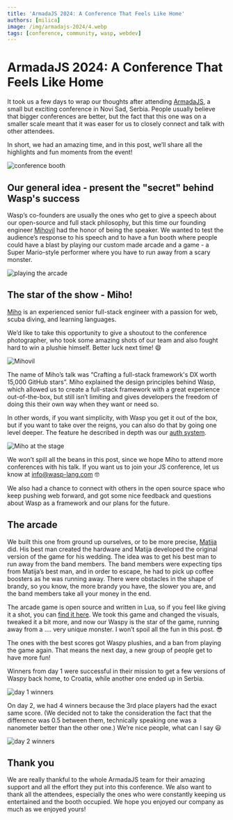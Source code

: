 ```yaml
---
title: 'ArmadaJS 2024: A Conference That Feels Like Home'
authors: [milica]
image: /img/armadajs-2024/4.webp
tags: [conference, community, wasp, webdev]
---
```


# ArmadaJS 2024: A Conference That Feels Like Home

It took us a few days to wrap our thoughts after attending [ArmadaJS](https://armada-js.com/), a small but exciting conference in Novi Sad, Serbia. People usually believe that bigger conferences are better, but the fact that this one was on a smaller scale meant that it was easer for us to closely connect and talk with other attendees.

In short, we had an amazing time, and in this post, we’ll share all the highlights and fun moments from the event!

![conference booth](/img/armadajs-2024/1.webp)

## Our general idea - present the "secret" behind Wasp's success

Wasp’s co-founders are usually the ones who get to give a speech about our open-source and full stack philosophy, but this time our founding engineer [Mihovil](https://github.com/infomiho) had the honor of being the speaker.  We wanted to test the audience’s response to his speech and to have a fun booth where people could have a blast by playing our custom made arcade and a game - a Super Mario-style performer where you have to run away from a scary monster.

![playing the arcade](/img/armadajs-2024/2.webp)

## The star of the show - Miho!

[Miho](https://x.com/infomiho) is an experienced senior full-stack engineer with a passion for web, scuba diving, and learning languages. 

We’d like to take this opportunity to give a shoutout to the conference photographer, who took some amazing shots of our team and also fought hard to win a plushie himself. Better luck next time! 😄

![Mihovil](/img/armadajs-2024/3.webp)

The name of Miho’s talk was “Crafting a full-stack framework's DX worth 15,000 GitHub stars”. Miho explained the design principles behind Wasp, which allowed us to create a full-stack framework with a great experience out-of-the-box, but still isn’t limiting and gives developers the freedom of doing this their own way when they want or need so.

In other words, if you want simplicity, with Wasp you get it out of the box, but if you want to take over the reigns, you can also do that by going one level deeper. The feature he described in depth was our [auth system](https://wasp-lang.dev/docs/auth/overview). 

![Miho at the stage](/img/armadajs-2024/4.webp)

We won’t spill all the beans in this post, since we hope Miho to attend more conferences with his talk. If you want us to join your JS conference, let us know at [info@wasp-lang.com](mailto:info@wasp-lang.com) 🤓

We also had a chance to connect with others in the open source space who keep pushing web forward, and got some nice feedback and questions about Wasp as a framework and our plans for the future.

## The arcade

We built this one from ground up ourselves, or to be more precise, [Matija](https://x.com/MatijaSosic) did. His best man created the hardware and Matija developed the original version of the game for his wedding. The idea was to get his best man to run away from the band members. The band members were expecting tips from Matija’s best man, and in order to escape, he had to pick up coffee boosters as he was running away. There were obstacles in the shape of brandy, so you know, the more brandy you have, the slower you are, and the band members take all your money in the end.

The arcade game is open source and written in Lua, so if you feel like giving it a shot, you can [find it here](https://github.com/matijaSos/wedding-arcade). We took this game and changed the visuals, tweaked it a bit more, and now our Waspy is the star of the game, running away from a …. very unique monster. I won’t spoil all the fun in this post. 😎

The ones with the best scores got Waspy plushies, and a ban from playing the game again. That means the next day, a new group of people get to have more fun!

Winners from day 1 were successful in their mission to get a few versions of Waspy back home, to Croatia, while another one ended up in Serbia.

![day 1 winners](/img/armadajs-2024/5.webp)

On day 2, we had 4 winners because the 3rd place players had the exact same score. (We decided not to take the consideration the fact that the difference was 0.5 between them, technically speaking one was a nanometer better than the other one.) We’re nice people, what can I say 😃

![day 2 winners](/img/armadajs-2024/6.webp)

## Thank you

We are really thankful to the whole ArmadaJS team for their amazing support and all the effort they put into this conference. We also want to thank all the attendees, especially the ones who were constantly keeping us entertained and the booth occupied. We hope you enjoyed our company as much as we enjoyed yours!